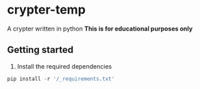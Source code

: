 # crypter-temp
A crypter written in python
<b>This is for educational purposes only</b>
<br>

## Getting started

1. Install the required dependencies

```py
pip install -r '/_requirements.txt'
```
